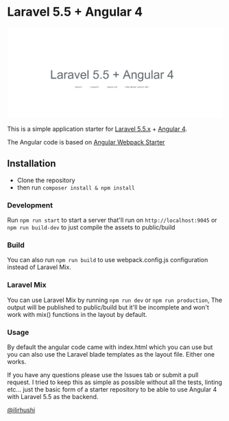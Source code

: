 # Laravel 5.5 + Angular 4

![logo](image.png "Logo")

This is a simple application starter for [Laravel 5.5.x](https://laravel.com) + [Angular 4](https://angular.io/).

The Angular code is based on [Angular Webpack Starter](https://github.com/preboot/angular-webpack)

## Installation

- Clone the repository
- then run `composer install & npm install`

### Development

Run `npm run start` to start a server that'll run on `http://localhost:9045` or `npm run build-dev` to just compile the assets to public/build

### Build

You can also run `npm run build` to use webpack.config.js configuration instead of Laravel Mix.

### Laravel Mix

You can use Laravel Mix by running `npm run dev` or `npm run production`, The output will be published to public/build but it'll be incomplete and won't work with mix() functions in the layout by default.

### Usage

By default the angular code came with index.html which you can use but you can also use the Laravel blade templates as the layout file. Either one works.

If you have any questions please use the Issues tab or submit a pull request. I tried to keep this as simple as possible without all the tests, linting etc... just the basic form of a starter repository to be able to use Angular 4 with Laravel 5.5 as the backend.

[@ilirhushi](http://ilirhushi.me)
